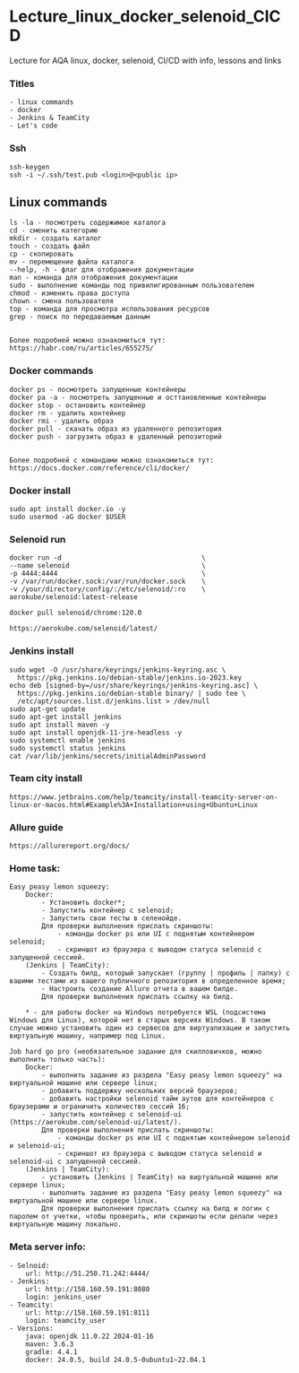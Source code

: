 # Lecture_linux_docker_selenoid_CICD
Lecture for AQA linux, docker, selenoid, CI/CD with info, lessons and links

### Titles
	- linux commands
	- docker
	- Jenkins & TeamCity
	- Let's code
	
### Ssh
	ssh-keygen
	ssh -i ~/.ssh/test.pub <login>@<public ip>
	
## Linux commands
	ls -la - посмотреть содержимое каталога
	cd - сменить категорию
	mkdir - создать каталог
	touch - создать файл
	cp - скопировать
	mv - перемещение файла каталога
	--help, -h - флаг для отображения документации
	man - команда для отображения документации
	sudo - выполнение команды под привилигированным пользователем
	chmod - изменить права доступа
	chown - смена пользователя
	top - команда для просмотра использования ресурсов
	grep - поиск по передаваемым данным
	
	
	Более подробней можно ознакомиться тут: https://habr.com/ru/articles/655275/
	
### Docker commands
	docker ps - посмотреть запущенные контейнеры
	docker pa -a - посмотреть запущенные и осттановленные контейнеры
	docker stop - остановить контейнер
	docker rm - удалить контейнер
	docker rmi - удалить образ
	docker pull - скачать образ из удаленного репозитория
	docker push - загрузить образ в удаленный репозиторий
	
	
	Более подробней с командами можно ознакомиться тут: https://docs.docker.com/reference/cli/docker/
	
### Docker install
	sudo apt install docker.io -y
	sudo usermod -aG docker $USER
	
### Selenoid run
	docker run -d                                   \
	--name selenoid                                 \
	-p 4444:4444                                    \
	-v /var/run/docker.sock:/var/run/docker.sock    \
	-v /your/directory/config/:/etc/selenoid/:ro    \
	aerokube/selenoid:latest-release
	
	docker pull selenoid/chrome:120.0
	
	https://aerokube.com/selenoid/latest/
	
	
### Jenkins install
	sudo wget -O /usr/share/keyrings/jenkins-keyring.asc \
	  https://pkg.jenkins.io/debian-stable/jenkins.io-2023.key
	echo deb [signed-by=/usr/share/keyrings/jenkins-keyring.asc] \
	  https://pkg.jenkins.io/debian-stable binary/ | sudo tee \
	  /etc/apt/sources.list.d/jenkins.list > /dev/null
	sudo apt-get update
	sudo apt-get install jenkins
	sudo apt install maven -y
	sudo apt install openjdk-11-jre-headless -y
	sudo systemctl enable jenkins
	sudo systemctl status jenkins
	cat /var/lib/jenkins/secrets/initialAdminPassword
	
### Team city install
	https://www.jetbrains.com/help/teamcity/install-teamcity-server-on-linux-or-macos.html#Example%3A+Installation+using+Ubuntu+Linux
	
### Allure guide
	https://allurereport.org/docs/
	
	
### Home task:
	Easy peasy lemon squeezy:
		Docker:
			- Установить docker*;
			- Запустить контейнер с selenoid;
			- Запустить свои тесты в селенойде.
			Для проверки выполнения прислать скриншоты:
				- команды docker ps или UI с поднятым контейнером selenoid;
				- скриншот из браузера с выводом статуса selenoid с запущенной сессией.
		(Jenkins | TeamCity):
			- Создать билд, который запускает (группу | профиль | папку) с вашими тестами из вашего публичного репозитория в определенное время;
			- Настроить создание Allure отчета в вашем билде.
			Для проверки выполнения прислать ссылку на билд.
			
		* - для работы docker на Windows потребуется WSL (подсистема Windows для Linux), которой нет в старых версиях Windows. В таком случае можно установить один из сервесов для виртуализации и запустить виртуальную машину, например под Linux.
	
	Job hard go pro (необязательное задание для скилловичков, можно выполнить только часть):
		Docker:
			- выполнить задание из раздела "Easy peasy lemon squeezy" на виртуальной машине или сервере linux;
			- добавить поддержку нескольких версий браузеров;
			- добавить настройки selenoid тайм аутов для контейнеров с браузерами и ограничить количество сессий 16;
			- запустить контейнер с selenoid-ui (https://aerokube.com/selenoid-ui/latest/).
			Для проверки выполнения прислать скриншоты:
				- команды docker ps или UI с поднятым контейнером selenoid и selenoid-ui;
				- скриншот из браузера с выводом статуса selenoid и selenoid-ui с запущенной сессией.
		(Jenkins | TeamCity):
			- установить (Jenkins | TeamCity) на виртуальной машине или сервере linux;
			- выполнить задание из раздела "Easy peasy lemon squeezy" на виртуальной машине или сервере linux.
			Для проверки выполнения прислать ссылку на билд и логин с паролем от учетки, чтобы проверить, или скриншоты если делали через виртуальную машину локально.
		
### Meta server info:
	- Selnoid:
		url: http://51.250.71.242:4444/
	- Jenkins:
		url: http://158.160.59.191:8080
		login: jenkins_user
	- Teamcity:
		url: http://158.160.59.191:8111
		login: teamcity_user
	- Versions:
		java: openjdk 11.0.22 2024-01-16
		maven: 3.6.3
		gradle: 4.4.1
		docker: 24.0.5, build 24.0.5-0ubuntu1~22.04.1


